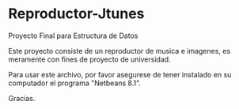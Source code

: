 # Reproductor-Jtunes
Proyecto Final para Estructura de Datos

Este proyecto consiste de un reproductor de musica e imagenes, es meramente con fines de proyecto de universidad. 

Para usar este archivo, por favor asegurese de tener instalado en su computador el programa "Netbeans 8.1".

Gracias.
